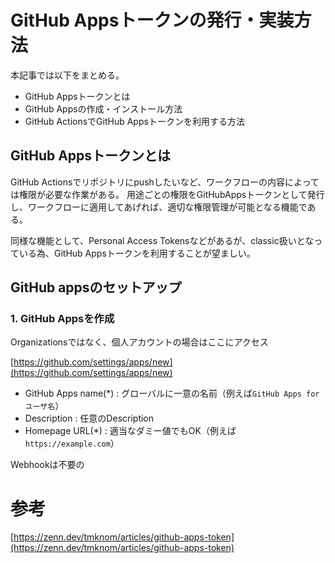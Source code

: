 # GitHub Appsトークンの発行・実装方法
本記事では以下をまとめる。
 - GitHub Appsトークンとは
 - GitHub Appsの作成・インストール方法
 - GitHub ActionsでGitHub Appsトークンを利用する方法

## GitHub Appsトークンとは
GitHub Actionsでリポジトリにpushしたいなど、ワークフローの内容によっては権限が必要な作業がある。
用途ごとの権限をGitHubAppsトークンとして発行し、ワークフローに適用してあげれば、適切な権限管理が可能となる機能である。

同様な機能として、Personal Access Tokensなどがあるが、classic扱いとなっている為、GitHub Appsトークンを利用することが望ましい。

## GitHub appsのセットアップ
### 1. GitHub Appsを作成
Organizationsではなく、個人アカウントの場合はここにアクセス

[https://github.com/settings/apps/new](https://github.com/settings/apps/new)

- GitHub Apps name(*) : グローバルに一意の名前（例えば`GitHub Apps for ユーザ名`）
- Description : 任意のDescription
- Homepage URL(*) : 適当なダミー値でもOK（例えば`https://example.com`）

Webhookは不要の

# 参考
[https://zenn.dev/tmknom/articles/github-apps-token](https://zenn.dev/tmknom/articles/github-apps-token)